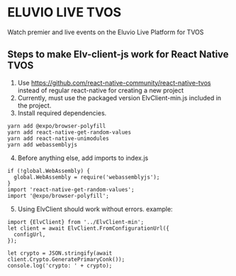 # ELUVIO LIVE TVOS

Watch premier and live events on the Eluvio Live Platform for TVOS

## Steps to make Elv-client-js work for React Native TVOS

1. Use https://github.com/react-native-community/react-native-tvos instead of regular react-native for creating a new project
2. Currently, must use the packaged version ElvClient-min.js included in the project.
3. Install required dependencies.

```
yarn add @expo/browser-polyfill
yarn add react-native-get-random-values
yarn add react-native-unimodules
yarn add webassemblyjs
```

4. Before anything else, add imports to index.js

```
if (!global.WebAssembly) {
  global.WebAssembly = require('webassemblyjs');
}
import 'react-native-get-random-values';
import '@expo/browser-polyfill';
```

5. Using ElvClient should work without errors. example:

```
import {ElvClient} from '../ElvClient-min';
let client = await ElvClient.FromConfigurationUrl({
  configUrl,
});

let crypto = JSON.stringify(await client.Crypto.GeneratePrimaryConk());
console.log('crypto: ' + crypto);
```
